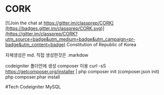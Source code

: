 # CORK

[![Join the chat at https://gitter.im/classprep/CORK](https://badges.gitter.im/classprep/CORK.svg)](https://gitter.im/classprep/CORK?utm_source=badge&utm_medium=badge&utm_campaign=pr-badge&utm_content=badge)
Constitution of Republic of Korea


 자체생성은 md.  직접 생성한것은 .markdow


codeigniter 폴더안에 생성
composer 이용
curl -sS https://getcomposer.org/installer | php
composer init
(composer.json init)
php composer.phar install


#Tech
Codeigniter
MySQL

